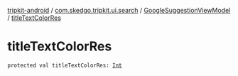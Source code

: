 [tripkit-android](../../index.md) / [com.skedgo.tripkit.ui.search](../index.md) / [GoogleSuggestionViewModel](index.md) / [titleTextColorRes](./title-text-color-res.md)

# titleTextColorRes

`protected val titleTextColorRes: `[`Int`](https://kotlinlang.org/api/latest/jvm/stdlib/kotlin/-int/index.html)